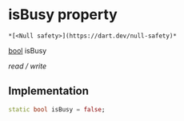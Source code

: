 


# isBusy property




    *[<Null safety>](https://dart.dev/null-safety)*


[bool](https://api.flutter.dev/flutter/dart-core/bool-class.html) isBusy
  
_read / write_






## Implementation

```dart
static bool isBusy = false;


```







